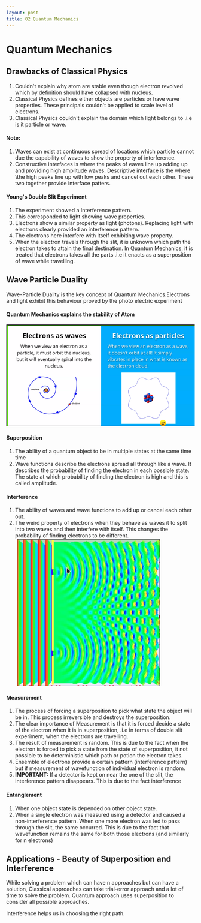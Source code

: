 ```yaml
--- 
layout: post
title: 02 Quantum Mechanics
---
```

# Quantum Mechanics
## Drawbacks of Classical Physics
1. Couldn't explain why atom are stable even though electron revolved which by definition should have collapsed with nucleus.
2. Classical Physics defines either objects are particles or have wave properties. These principals couldn't be applied to scale level of electrons.
3. Classical Physics couldn't explain the domain which light belongs to .i.e is it particle or wave.

#### Note: 
1. Waves can exist at continuous spread of locations which particle cannot due the capability of waves to show the property of interference. 
2. Constructive interfaces is where the peaks of eaves line up adding up and providing high amplitude waves. Descriptive interface is the where \the high peaks line up with low peaks and cancel out each other. These two together provide interface patters. 

#### Young's Double Slit Experiment
1. The experiment showed a Interference pattern.
2. This corresponded to light showing wave properties. 
3. Electrons show a similar property as light (photons). Replacing light with electrons clearly provided an interference pattern. 
4. The electrons here interfere with itself exhibiting wave property.
5. When the electron travels through the slit, it is unknown which path the electron takes to attain the final destination. In Quantum Mechanics, it is treated that electrons takes all the parts .i.e it enacts as a superposition of wave while travelling. 

## Wave Particle Duality
Wave-Particle Duality is the key concept of Quantum Mechanics.Electrons and light exhibit this behaviour proved by the photo electric experiment

#### Quantum Mechanics explains the stability of Atom
![electron-wave-vs-particle](../assets/images/electron_wave_vs_particle.png)
#### Superposition
1. The ability of a quantum object to be in multiple states at the same time time
2. Wave functions describe the electrons spread all through like a wave. It describes the probability of finding the electron in each possible state. The state at which probability of finding the electron is high and this is called amplitude. 

#### Interference
1. The ability of waves and wave functions to add up or cancel each other out.
2. The weird property of electrons when they behave as waves it to split into two waves and then interfere with itself. This changes the probability of finding electrons to be different. 
   ![double-slit-interference](../assets/images/double_slit_interference.png)
#### Measurement
1. The process of forcing a superposition to pick what state the object will be in. This process irreversible and destroys the superposition.
2. The clear importance of Measurement is that it is forced decide a state of the electron when it is in superposition, .i.e in terms of double slit experiment, when the electrons are travelling.
3. The result of measurement is random. This is due to the fact when the electron is forced to pick a state from the state of superposition, it not possible to be deterministic which path or potion the electron takes. 
4. Ensemble of electrons provide a certain pattern (interference pattern) but if measurement of wavefunction of individual electron is random.
5. **IMPORTANT:**  If a detector is kept on near the one of the slit, the interference pattern disappears. This is due to the fact interference 

#### Entanglement
1. When one object state is depended on other object state. 
2. When a single electron was measured using a detector and caused a non-interference pattern. When one more electron was led to pass through the slit, the same occurred. This is due to the fact that wavefunction remains the same for both those electrons (and similarly for n electrons)

## Applications - Beauty of Superposition and Interference 

While solving a problem which can have n approaches but can have a solution, Classical approaches can take trial-error approach and a lot of time to solve the problem. Quantum approach uses superposition to consider all possible approaches. 

Interference helps us in choosing the right path.

